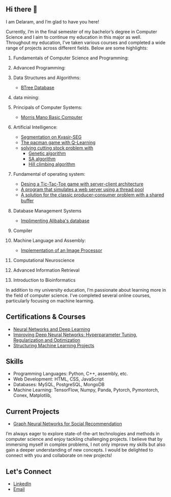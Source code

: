 ## Hi there 👋

I am Delaram, and I’m glad to have you here!

Currently, I’m in the final semester of my bachelor’s degree in Computer Science and I aim to continue my education in this major as well. Throughout my education, I’ve taken various courses and completed a wide range of projects across different fields. Below are some highlights:

1) Fundamentals of Computer Science and Programming:
   
3) Advanced Programming:
   
4) Data Structures and Algorithms:
   - [BTree Database]()
     
5) data mining:
   
7) Principals of Computer Systems:
   - [Morris Mano Basic Computer]()
  
8) Artificial Intelligence:
   - [Segmentation on Kvasir-SEG]()
   - [The pacman game with Q-Learning]()
   - [solving cutting stock problem with]()
       - [Genetic algorithm]()
       - [SA algorithm]()
       - [Hill climbing algorithm]()

9) Fundamental of operating system:
    - [Desing a Tic-Tac-Toe game with server-client architecture]()
    - [A program that simulates a web server using a thread pool]()
    - [A solution for the classic producer-consumer problem with a shared buﬀer]()
    
10) Database Management Systems
    - [Implimenting Alibaba's database]()
      
12) Compiler
    
14) Machine Language and Assembly:
    - [Implementation of an Image Processor]()
  
11) Computational Neuroscience
    
13) Advanced Information Retrieval

14) Introduction to Bioinformatics

In addition to my university education, I’m passionate about learning more in the field of computer science. I’ve completed several online courses, particularly focusing on machine learning.
## Certifications & Courses
- [Neural Networks and Deep Learning](https://coursera.org/share/c3953380fddac42602f3f6398d31f716)
- [Improving Deep Neural Networks: Hyperparameter Tuning, Regularization and Optimization](https://coursera.org/share/bab199698fafb3ea109333a7ab60d2bf)
- [Structuring Machine Learning Projects](https://coursera.org/share/ff48a333faf011fa91bbe8d4b9f32fa5)

## Skills
- Programming Languages: Python, C++, assembly, etc.
- Web Development: HTML, CSS, JavaScript
- Databases: MySQL, PostgreSQL, MongoDB
- Machine Learning: TensorFlow, Numpy, Panda, Pytorch, Pymontorch, Conex, Matplotlib, 

## Current Projects
- [Graph Neural Networks for Social Recommendation]()

I’m always eager to explore state-of-the-art technologies and methods in computer science and enjoy tackling challenging projects. I believe that by immersing myself in complex problems, I not only improve my skills but also gain a deeper understanding of new concepts. I would be delighted to connect with you and collaborate on new projects!

## Let's Connect
- [LinkedIn](https://linkedin.com/in/delaramhosseini)
- [Email](hossienidelaram@gmail.com)






<!--
**delaramhosseini/delaramhosseini** is a ✨ _special_ ✨ repository because its `README.md` (this file) appears on your GitHub profile.

Here are some ideas to get you started:

- 🔭 I’m currently working on ...
- 🌱 I’m currently learning ...
- 👯 I’m looking to collaborate on ...
- 🤔 I’m looking for help with ...
- 💬 Ask me about ...
- 📫 How to reach me: ...
- 😄 Pronouns: ...
- ⚡ Fun fact: ...
-->
